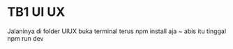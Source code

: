 # TB1 UI UX

Jalaninya di folder UIUX buka terminal terus npm install aja ~ abis itu tinggal npm run dev
